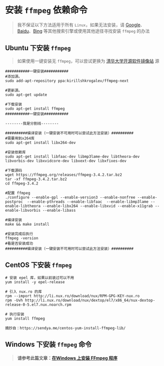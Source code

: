 # 安装 `ffmpeg` 依赖命令
> 我不保证以下方法适用于所有 `Linux`，如果无法安装，请 [Google](https://www.google.com)、[Baidu](https://www.baidu.com)、[Bing](https://www.bing.com) 等其他搜索引擎或使用其他途径寻找安装 `ffmpeg` 的办法

## Ubuntu 下安装 `ffmpeg`
> 如果使用一键安装无 `ffmpeg`，可以尝试更换为 [清华大学开源软件镜像站](https://mirror.tuna.tsinghua.edu.cn/help/ubuntu/) 源
```
###########一键安装###########
#添加源。
sudo add-apt-repository ppa:kirillshkrogalev/ffmpeg-next

#更新源。
sudo apt-get update

#下载安装
sudo apt-get install ffmpeg
###########一键安装###########

--------我是分割线--------

##########编译安装（一键安装不可用时可以尝试此方法安装）##########
#需要用到x264库
sudo apt-get install libx264-dev

#安装依赖库
sudo apt-get install libfaac-dev libmp3lame-dev libtheora-dev libvorbis-dev libxvidcore-dev libxext-dev libxfixes-dev

#下载源码
wget https://ffmpeg.org/releases/ffmpeg-3.4.2.tar.bz2
tar -xf ffmpeg-3.4.2.tar.bz2
cd ffmpeg-3.4.2

#配置 ffmpeg
./configure --enable-gpl --enable-version3 --enable-nonfree --enable-postproc  --enable-pthreads --enable-libfaac  --enable-libmp3lame --enable-libtheora --enable-libx264 --enable-libxvid --enable-x11grab --enable-libvorbis --enable-libass

#编译安装
make && make install

#安装完成后执行
ffmpeg -version
#看是否安装成功
##########编译安装（一键安装不可用时可以尝试此方法安装）##########
```

## CentOS 下安装 `ffmpeg`
```
# 安装 epel 库，如果以前装过可以不用
yum install -y epel-release

# 引入 nux.ro 的库
rpm --import http://li.nux.ro/download/nux/RPM-GPG-KEY-nux.ro  
rpm -Uvh http://li.nux.ro/download/nux/dextop/el7/x86_64/nux-dextop-release-0-5.el7.nux.noarch.rpm

# 执行安装
yum install ffmpeg

摘抄自：https://sendya.me/centos-yum-install-ffmpeg-lib/
```

## Windows 下安装 `ffmpeg` 命令
> #### 请参考此篇文章：[在Windows 上安装 FFmpeg 程序](http://blog.51cto.com/helloway/1642247)